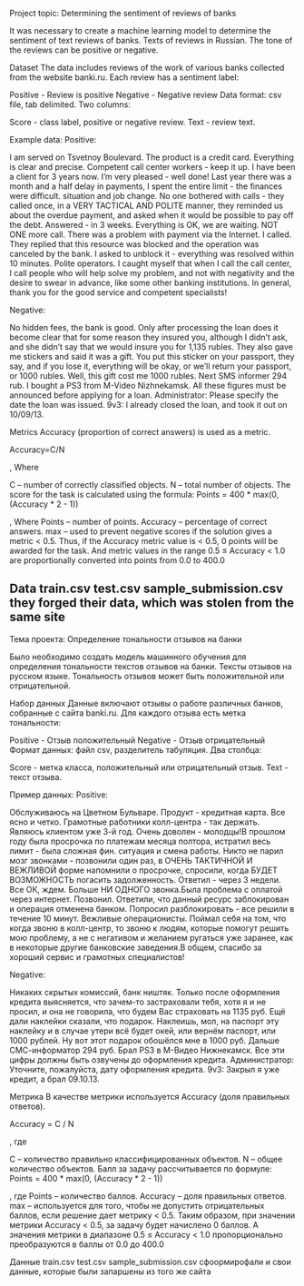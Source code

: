 Project topic: Determining the sentiment of reviews of banks

It was necessary to create a machine learning model to determine the sentiment of text reviews of banks. Texts of reviews in Russian. The tone of the reviews can be positive or negative.

Dataset
The data includes reviews of the work of various banks collected from the website banki.ru. Each review has a sentiment label:

Positive - Review is positive
Negative - Negative review
Data format: csv file, tab delimited. Two columns:

Score - class label, positive or negative review.
Text - review text.

Example data:
Positive:

I am served on Tsvetnoy Boulevard. The product is a credit card. Everything is clear and precise. Competent call center workers - keep it up. I have been a client for 3 years now. I’m very pleased - well done! Last year there was a month and a half delay in payments, I spent the entire limit - the finances were difficult. situation and job change. No one bothered with calls - they called once, in a VERY TACTICAL AND POLITE manner, they reminded us about the overdue payment, and asked when it would be possible to pay off the debt. Answered - in 3 weeks. Everything is OK, we are waiting. NOT ONE more call. There was a problem with payment via the Internet. I called. They replied that this resource was blocked and the operation was canceled by the bank. I asked to unblock it - everything was resolved within 10 minutes. Polite operators. I caught myself that when I call the call center, I call people who will help solve my problem, and not with negativity and the desire to swear in advance, like some other banking institutions. In general, thank you for the good service and competent specialists!


Negative:

No hidden fees, the bank is good. Only after processing the loan does it become clear that for some reason they insured you, although I didn’t ask, and she didn’t say that we would insure you for 1,135 rubles. They also gave me stickers and said it was a gift. You put this sticker on your passport, they say, and if you lose it, everything will be okay, or we’ll return your passport, or 1000 rubles. Well, this gift cost me 1000 rubles. Next SMS informer 294 rub. I bought a PS3 from M-Video Nizhnekamsk. All these figures must be announced before applying for a loan. Administrator: Please specify the date the loan was issued. 9v3: I already closed the loan, and took it out on 10/09/13.

Metrics
Accuracy (proportion of correct answers) is used as a metric.

Accuracy=C/N

, Where

C – number of correctly classified objects.
N – total number of objects.
The score for the task is calculated using the formula:
Points = 400 * max(0, (Accuracy * 2 - 1))


, Where
Points – number of points.
Accuracy – percentage of correct answers.
max – used to prevent negative scores if the solution gives a metric < 0.5.
Thus, if the Accuracy metric value is < 0.5, 0 points will be awarded for the task.
And metric values ​​in the range 0.5 ≤ Accuracy < 1.0 are proportionally converted into points from 0.0 to 400.0

Data
train.csv
test.csv
sample_submission.csv
they forged their data, which was stolen from the same site
-------------------------------------------------
Тема проекта: Определение тональности отзывов на банки

Было необходимо создать модель машинного обучения для определения тональности текстов отзывов на банки. Тексты отзывов на русском языке. Тональность отзывов может быть положительной или отрицательной.

Набор данных
Данные включают отзывы о работе различных банков, собранные с сайта banki.ru. Для каждого отзыва есть метка тональности:

Positive - Отзыв положительный
Negative - Отзыв отрицательный
Формат данных: файл csv, разделитель табуляция. Два столбца:

Score - метка класса, положительный или отрицательный отзыв.
Text - текст отзыва.
 
Пример данных:
Positive:

Обслуживаюсь на Цветном Бульваре. Продукт - кредитная карта. Все ясно и четко. Грамотные работники колл-центра - так держать. Являюсь клиентом уже 3-й год. Очень доволен - молодцы!В прошлом году была просрочка по платежам месяца полтора, истратил весь лимит - была сложная фин. ситуация и смена работы. Никто не парил мозг звонками - позвонили один раз, в ОЧЕНЬ ТАКТИЧНОЙ И ВЕЖЛИВОЙ форме напомнили о просрочке, спросили, когда БУДЕТ ВОЗМОЖНОСТЬ погасить задолженность. Ответил - через 3 недели. Все ОК, ждем. Больше НИ ОДНОГО звонка.Была проблема с оплатой через интернет. Позвонил. Ответили, что данный ресурс заблокирован и операция отменена банком. Попросил разблокировать - все решили в течение 10 минут. Вежливые операционисты. Поймал себя на том, что когда звоню в колл-центр, то звоню к людям, которые помогут решить мою проблему, а не с негативом и желанием ругаться уже заранее, как в некоторые другие банковские заведения.В общем, спасибо за хороший сервис и грамотных специалистов!


Negative:

Никаких скрытых комиссий, банк ништяк. Только после оформления кредита выясняется, что зачем-то застраховали тебя, хотя я и не просил, и она не говорила, что будем Вас страховать на 1135 руб. Ещё дали наклейки сказали, что подарок. Наклеишь, мол, на паспорт эту наклейку и в случае утери всё будет окей, или вернём паспорт, или 1000 рублей. Ну вот этот подарок обошёлся мне в 1000 руб. Дальше СМС-информатор 294 руб. Брал PS3 в М-Видео Нижнекамск. Все эти цифры должны быть озвучены до оформления кредита. Администратор: Уточните, пожалуйста, дату оформления кредита. 9v3: Закрыл я уже кредит, а брал 09.10.13.

Метрика
В качестве метрики используется Accuracy (доля правильных ответов).

Accuracy = C / N

, где

С – количество правильно классифицированных объектов.
N – общее количество объектов.
Балл за задачу рассчитывается по формуле:
Points = 400 * max(0, (Accuracy * 2 - 1))


, где
Points – количество баллов.
Accuracy – доля правильных ответов.
max – используется для того, чтобы не допустить отрицательных баллов, если решение дает метрику < 0.5.
Таким образом, при значении метрики Accuracy < 0.5, за задачу будет начислено 0 баллов.
А значения метрики в диапазоне 0.5 ≤  Accuracy < 1.0 пропорционально преобразуются в баллы от 0.0 до 400.0 

Данные
train.csv
test.csv
sample_submission.csv
сфоормирофали и свои данные, которые были запаршены из того же сайта
